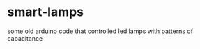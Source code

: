 smart-lamps
===========

some old arduino code that controlled led lamps with patterns of capacitance
